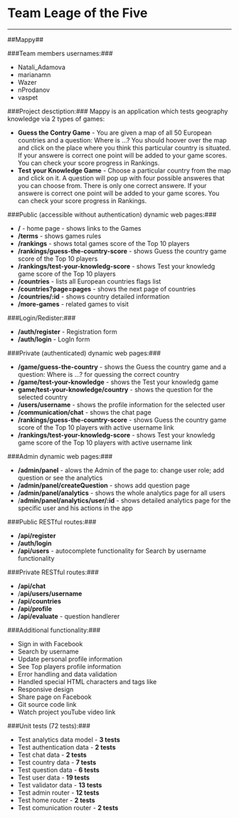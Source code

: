 Team Leage of the Five
=========

----------

##Mappy##


###Team members usernames:###
-   Natali_Adamova
-   marianamn
-   Wazer
-   nProdanov
-   vaspet


###Project desctiption:###
Mappy is an application which tests geography knowledge via 2 types of games:

-  **Guess the Contry Game** - You are given a map of all 50 European countries and a question: Where is ...? You should hoover over the map and click on the place where you think this particular country is situated. If your answere is correct one point will be added to your game scores. You can check your score progress in Rankings.
-  **Test your Knowledge Game** - Choose a particular country from the map and click on it. A question will pop up with four possible answeres that you can choose from. There is only one correct answere. If your answere is correct one point will be added to your game scores. You can check your score progress in Rankings.


###Public (accessible without authentication) dynamic web pages:###

- **/** - home page - shows links to the Games
- **/terms** - shows games rules
- **/rankings** - shows total games score of the Top 10 players
- **/rankings/guess-the-country-score** - shows Guess the country game score of the Top 10 players
- **/rankings/test-your-knowledg-score** - shows Test your knowledg game score of the Top 10 players
- **/countries** - lists all European countries  flags list
- **/countries?page=pages** - shows the next page of countries
- **/countries/:id** - shows country detailed information
- **/more-games** - related games to visit

###Login/Redister:###

- **/auth/register** - Registration form
- **/auth/login** - LogIn form

###Private (authenticated) dynamic web pages:###

- **/game/guess-the-country** - shows the Guess the country game and a question: Where is ...? for quessing the correct country
- **/game/test-your-knowledge** - shows the Test your knowledg game
- **game/test-your-knowledge/country** - shows the question for the selected country
- **/users/username** - shows the profile information for the selected user
- **/communication/chat** - shows the chat page
- **/rankings/guess-the-country-score** - shows Guess the country game score of the Top 10 players with active username link
- **/rankings/test-your-knowledg-score** - shows Test your knowledg game score of the Top 10 players with active username link

###Admin dynamic web pages:###

- **/admin/panel** - alows the Admin of the page to: change user role; add question or see the analytics
- **/admin/panel/createQuestion** - shows add question page
- **/admin/panel/analytics** - shows the whole analytics page for all  users
- /**admin/panel/analytics/user/:id** - shows detailed analytics page for the specific user and his actions in the app


###Public RESTful routes:###

- **/api/register**
- **/auth/login**
- **/api/users** - autocomplete functionality for Search by username functionality


###Private RESTful routes:###

- **/api/chat**
- /**api/users/username**
- **/api/countries**
- **/api/profile**
- **/api/evaluate** - question handlerer


###Additional functionality:###

- Sign in with Facebook
- Search by username
- Update personal profile information
- See Top players profile information
- Error handling and data validation
- Handled special HTML characters and tags like 
- Responsive design
- Share page on Facebook
- Git source code link
- Watch project youTube video link
 
###Unit tests (72 tests):###

- Test analytics data model - **3 tests**
- Test authentication data - **2 tests**
- Test chat data - **2 tests**
- Test country data - **7 tests**
- Test question data - **6 tests**
- Test user data - **19 tests**
- Test validator data - **13 tests**
- Test admin router - **12 tests**
- Test home router - **2 tests**
- Test comunication router - **2 tests**